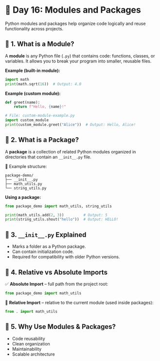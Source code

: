 # 📘 Day 16: Modules and Packages

Python modules and packages help organize code logically and reuse functionality across projects.

## 🔹 1. What is a Module?

A **module** is any Python file (`.py`) that contains code: functions, classes, or variables. It allows you to break your program into smaller, reusable files.

**Example (built-in module):**
```python
import math
print(math.sqrt(16))  # Output: 4.0
```

**Example (custom module):**
```python
def greet(name):
    return f"Hello, {name}!"

# File: custom-module-example.py
import custom_module
print(custom_module.greet("Alice"))  # Output: Hello, Alice!
```

## 🔹 2. What is a Package?

A **package** is a collection of related Python modules organized in directories that contain an `__init__.py` file.

📁 Example structure:
```
package-demo/
├── __init__.py
├── math_utils.py
└── string_utils.py
```

**Using a package:**
```python
from package_demo import math_utils, string_utils

print(math_utils.add(2, 3))         # Output: 5
print(string_utils.shout("hello"))  # Output: HELLO!
```

## 🔹 3. `__init__.py` Explained

- Marks a folder as a Python package.
- Can contain initialization code.
- Required for compatibility with older Python versions.

## 🔹 4. Relative vs Absolute Imports

✅ **Absolute Import** – full path from the project root:
```python
from package_demo import math_utils
```

🔄 **Relative Import** – relative to the current module (used inside packages):
```python
from . import math_utils
```

## 🔹 5. Why Use Modules & Packages?

- Code reusability
- Clean organization
- Maintainability
- Scalable architecture